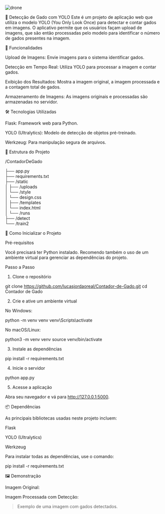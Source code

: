 ![drone](https://github.com/user-attachments/assets/a8d8c88c-5523-499c-a5cf-59f0dab9df9a)

🐄 Detecção de Gado com YOLO
Este é um projeto de aplicação web que utiliza o modelo YOLO (You Only Look Once) para detectar e contar gados em imagens. O aplicativo permite que os usuários façam upload de imagens, que são então processadas pelo modelo para identificar o número de gados presentes na imagem.

🚀 Funcionalidades

Upload de Imagens: Envie imagens para o sistema identificar gados.

Detecção em Tempo Real: Utiliza YOLO para processar a imagem e contar gados.

Exibição dos Resultados: Mostra a imagem original, a imagem processada e a contagem total de gados.

Armazenamento de Imagens: As imagens originais e processadas são armazenadas no servidor.


🛠️ Tecnologias Utilizadas

Flask: Framework web para Python.

YOLO (Ultralytics): Modelo de detecção de objetos pré-treinado.

Werkzeug: Para manipulação segura de arquivos.


📁 Estrutura do Projeto

/ContadorDeGado

├── app.py                  
├── requirements.txt         
├── /static                  
│   ├── /uploads            
│   └── /style              
│       └── design.css      
│
├── /templates               
│   └── index.html           
│
└── /runs                   
    ├── /detect              
    └── /train2             

🔧 Como Inicializar o Projeto

Pré-requisitos

Você precisará ter Python instalado. Recomendo também o uso de um ambiente virtual para gerenciar as dependências do projeto.

Passo a Passo

1. Clone o repositório

git clone https://github.com/lucasjordaoreal/Contador-de-Gado.git
cd Contador de Gado


2. Crie e ative um ambiente virtual

No Windows:

python -m venv venv
venv\Scripts\activate

No macOS/Linux:

python3 -m venv venv
source venv/bin/activate



3. Instale as dependências

pip install -r requirements.txt


4. Inicie o servidor

python app.py


5. Acesse a aplicação

Abra seu navegador e vá para http://127.0.0.1:5000.



📦 Dependências

As principais bibliotecas usadas neste projeto incluem:

Flask

YOLO (Ultralytics)

Werkzeug


Para instalar todas as dependências, use o comando:

pip install -r requirements.txt

🖼️ Demonstração

Imagem Original: 

Imagem Processada com Detecção: 

> Exemplo de uma imagem com gados detectados.





